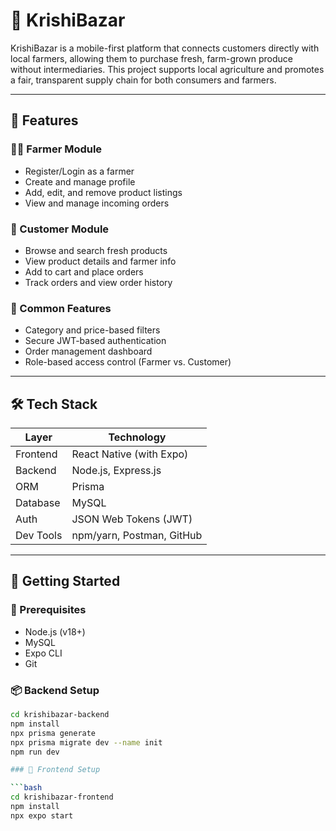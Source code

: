# 🌾 KrishiBazar

KrishiBazar is a mobile-first platform that connects customers directly with local farmers, allowing them to purchase fresh, farm-grown produce without intermediaries. This project supports local agriculture and promotes a fair, transparent supply chain for both consumers and farmers.

---

## 📱 Features

### 👨‍🌾 Farmer Module
- Register/Login as a farmer
- Create and manage profile
- Add, edit, and remove product listings
- View and manage incoming orders

### 🛒 Customer Module
- Browse and search fresh products
- View product details and farmer info
- Add to cart and place orders
- Track orders and view order history

### 🔎 Common Features
- Category and price-based filters
- Secure JWT-based authentication
- Order management dashboard
- Role-based access control (Farmer vs. Customer)

---

## 🛠 Tech Stack

| Layer       | Technology                     |
|-------------|--------------------------------|
| Frontend    | React Native (with Expo)       |
| Backend     | Node.js, Express.js            |
| ORM         | Prisma                         |
| Database    | MySQL                          |
| Auth        | JSON Web Tokens (JWT)          |
| Dev Tools   | npm/yarn, Postman, GitHub      |

---

## 🚀 Getting Started

### 🔧 Prerequisites
- Node.js (v18+)
- MySQL
- Expo CLI
- Git

### 📦 Backend Setup

```bash
cd krishibazar-backend
npm install
npx prisma generate
npx prisma migrate dev --name init
npm run dev

### 📱 Frontend Setup

```bash
cd krishibazar-frontend
npm install
npx expo start
